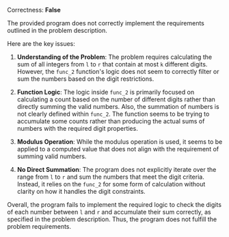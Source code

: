 Correctness: **False**

The provided program does not correctly implement the requirements outlined in the problem description. 

Here are the key issues:

1. **Understanding of the Problem**: The problem requires calculating the sum of all integers from `l` to `r` that contain at most `k` different digits. However, the `func_2` function's logic does not seem to correctly filter or sum the numbers based on the digit restrictions.

2. **Function Logic**: The logic inside `func_2` is primarily focused on calculating a count based on the number of different digits rather than directly summing the valid numbers. Also, the summation of numbers is not clearly defined within `func_2`. The function seems to be trying to accumulate some counts rather than producing the actual sums of numbers with the required digit properties.

3. **Modulus Operation**: While the modulus operation is used, it seems to be applied to a computed value that does not align with the requirement of summing valid numbers.

4. **No Direct Summation**: The program does not explicitly iterate over the range from `l` to `r` and sum the numbers that meet the digit criteria. Instead, it relies on the `func_2` for some form of calculation without clarity on how it handles the digit constraints.

Overall, the program fails to implement the required logic to check the digits of each number between `l` and `r` and accumulate their sum correctly, as specified in the problem description. Thus, the program does not fulfill the problem requirements.